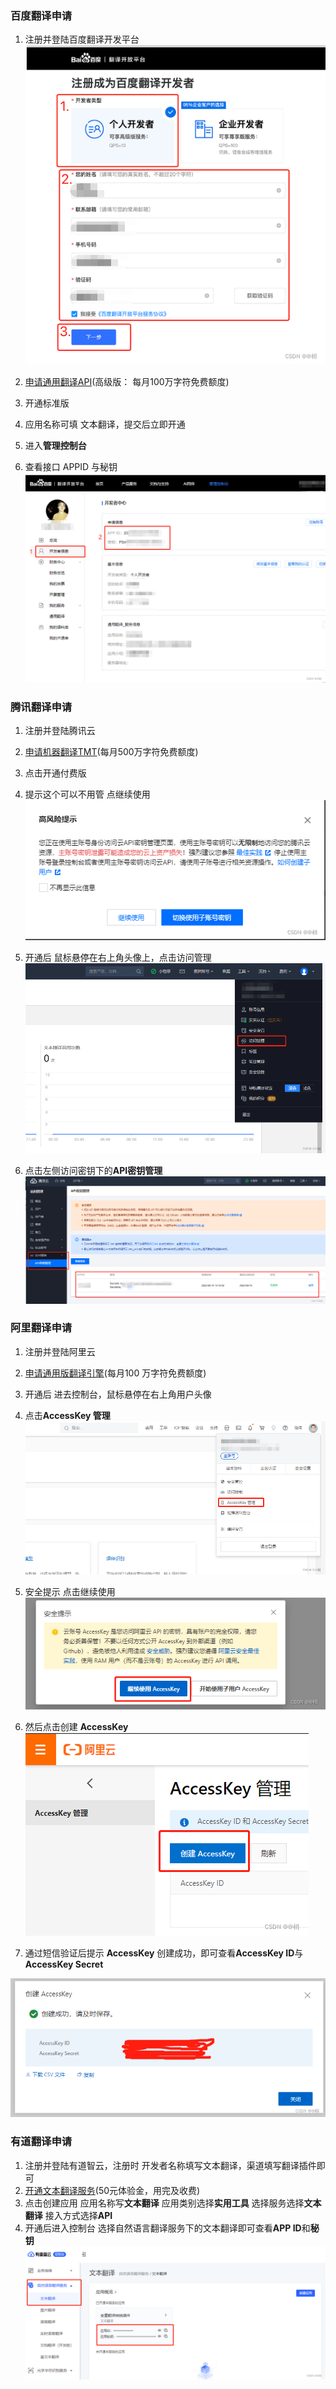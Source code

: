 ### 百度翻译申请

1.  注册并登陆百度翻译开发平台
    ![](imgs/74226e2795654c43beca5f876697cbee_5c67e23ba3b94b2aa.png)
    
2.  [申请通用翻译API](https://fanyi-api.baidu.com/product/11)(高级版： 每月100万字符免费额度)
    
3.  开通标准版
    
4.  应用名称可填 文本翻译，提交后立即开通
    
5.  进入**管理控制台**
    
6.  查看接口 APPID 与秘钥
    ![](imgs/f70804d0e3804a3f934cc26a04be96d3_bb19f243312149238.png)
    

### 腾讯翻译申请

1.  注册并登陆腾讯云
    
2.  [申请机器翻译TMT](https://cloud.tencent.com/product/tmt)(每月500万字符免费额度)
    
3.  点击开通付费版
    
4.  提示这个可以不用管 点继续使用
    ![](imgs/b368c61f565b4ac99c68cd438f48fbb5_b5714a1a562647bb8.png)
    
5.  开通后 鼠标悬停在右上角头像上，点击访问管理
    ![](imgs/b434500e2900455e9d7e93e00b57a0dc_f272864456824ad89.png)
    
6.  点击左侧访问密钥下的**API密钥管理**
    ![](imgs/c9a8a55bd65b46cab478fdb882d8b2a9_5ab1ee2a4b8c4c30a.png)
    

### 阿里翻译申请

1.  注册并登陆阿里云
    
2.  [申请通用版翻译引擎](https://www.aliyun.com/product/ai/base_alimt?source=5176.11533457&userCode=wsnup3vv)(每月100 万字符免费额度)
    
3.  开通后 进去控制台，鼠标悬停在右上角用户头像
    
4.  点击**AccessKey 管理**
    ![](imgs/16cc5f78d5984b3d9f79362ef83f5a23_f49cf90a63b54330b.png)
    
5.  安全提示 点击继续使用
    ![](imgs/a48ec0ef78d54e08b664a24abeecdc59_7299af52374343148.png)
    
6.  然后点击创建 **AccessKey**
    ![](imgs/d1ce11af2b994667b561dbee584d3c9d_56bf33deff634da8b.png)
    
7.  通过短信验证后提示 **AccessKey** 创建成功，即可查看**AccessKey ID**与**AccessKey Secret**
    

![](imgs/fb563c5380414c4b9da630f0e30a8fb4_bbfa3711c7f84d97a.png)

### 有道翻译申请

1.  注册并登陆有道智云，注册时 开发者名称填写文本翻译，渠道填写翻译插件即可
2.  [开通文本翻译服务](https://ai.youdao.com/console/#/service-singleton/text-translation)(50元体验金，用完及收费)
3.  点击创建应用
    应用名称写**文本翻译**
    应用类别选择**实用工具**
    选择服务选择**文本翻译**
    接入方式选择**API**
4.  开通后进入控制台 选择自然语言翻译服务下的文本翻译即可查看**APP ID**和**秘钥**
    ![](imgs/66cb964db3ee4dcf9dd5dd4d74e3445e_045b341b3fae4b61a.png)